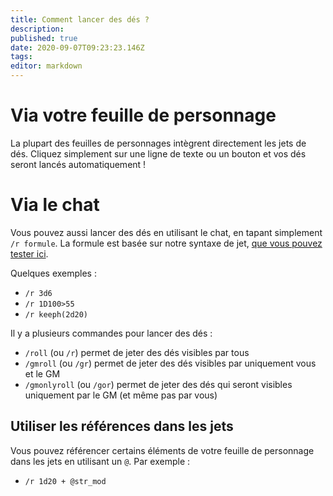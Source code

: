 ```yaml
---
title: Comment lancer des dés ?
description: 
published: true
date: 2020-09-07T09:23:23.146Z
tags: 
editor: markdown
---
```


# Via votre feuille de personnage
La plupart des feuilles de personnages intègrent directement les jets de dés. Cliquez simplement sur une ligne de texte ou un bouton et vos dés seront lancés automatiquement !

# Via le chat
Vous pouvez aussi lancer des dés en utilisant le chat, en tapant simplement `/r formule`. La formule est basée sur notre syntaxe de jet, [que vous pouvez tester ici](https://roll.lets-role.com/).

Quelques exemples : 

 - `/r 3d6`
 - `/r 1D100>55`
 - `/r keeph(2d20)`

Il y a plusieurs commandes pour lancer des dés : 

 - `/roll` (ou `/r`) permet de jeter des dés visibles par tous
 - `/gmroll` (ou `/gr`) permet de jeter des dés visibles par uniquement vous et le GM
 - `/gmonlyroll` (ou `/gor`) permet de jeter des dés qui seront visibles uniquement par le GM (et même pas par vous)

## Utiliser les références dans les jets
Vous pouvez référencer certains éléments de votre feuille de personnage dans les jets en utilisant un `@`. Par exemple : 

 - `/r 1d20 + @str_mod`